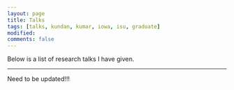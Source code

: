 ```yaml
---
layout: page
title: Talks
tags: [talks, kundan, kumar, iowa, isu, graduate]
modified: 
comments: false
---
```


Below is a list of research talks I have given.

----

Need to be updated!!!

